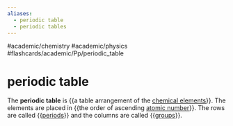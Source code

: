 ```yaml
---
aliases:
  - periodic table
  - periodic tables
---
```


#academic/chemistry #academic/physics #flashcards/academic/Pp/periodic_table

# periodic table

The __periodic table__ is {{a table arrangement of the [chemical elements](chemical%20element.md)}}. The elements are placed in {{the order of ascending [atomic number](atomic%20number.md)}}. The rows are called {{[periods](period%20(periodic%20table).md)}} and the columns are called {{[groups](group%20(periodic%20table).md)}}. <!--SR:!2023-04-18,13,270!2023-04-17,12,270!2023-04-20,14,290!2023-04-22,16,290-->
